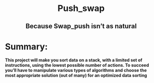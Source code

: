 <h1 align="center">Push_swap</h1>
<h2 align="center">Because Swap_push isn’t as natural</h2>

# Summary:
**This project will make you sort data on a stack, with a limited set of instructions, using
the lowest possible number of actions. To succeed you’ll have to manipulate various
types of algorithms and choose the most appropriate solution (out of many) for an
optimized data sorting**
